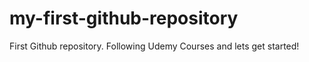 # my-first-github-repository
First Github repository.
Following Udemy Courses and lets get started!
